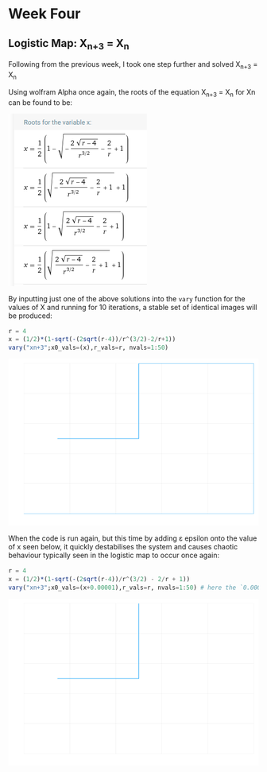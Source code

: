 # Week Four

## Logistic Map: X<sub>n+3</sub> = X<sub>n</sub>

Following from the previous week, I took one step further and solved X<sub>n+3</sub> = X<sub>n</sub>

Using wolfram Alpha once again, the roots of the equation X<sub>n+3</sub> = X<sub>n</sub> for Xn can be found to be:

![xn3sol](../../images/xn3_solution.png)

By inputting just one of the above solutions into the `vary` function for the values of X and running for 10 iterations, a stable set of identical images will be produced:

```julia
r = 4
x = (1/2)*(1-sqrt(-(2sqrt(r-4))/r^(3/2)-2/r+1))
vary("xn+3";x0_vals=(x),r_vals=r, nvals=1:50)
```

![stablexn3](../../images/xn3_stable.png)

When the code is run again, but this time by adding ε epsilon onto the value of x seen below, it quickly destabilises the system and causes chaotic behaviour typically seen in the logistic map to occur once again:

```julia
r = 4
x = (1/2)*(1-sqrt(-(2sqrt(r-4))/r^(3/2) - 2/r + 1))
vary("xn+3";x0_vals=(x+0.00001),r_vals=r, nvals=1:50) # here the `0.00001` represents epsilon
```

![destablexn3](../../xn+3/output.gif)
